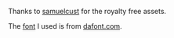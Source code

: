 Thanks to [samuelcust](https://github.com/samuelcust/flappy-bird-assets) for the royalty free assets.

The [font](https://www.dafont.com/04b-19.font) I used is from [dafont.com](dafont.com).
